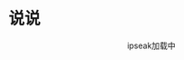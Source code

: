 # 说说

 
<div id="tip" style="text-align:center;">ipseak加载中</div>
<div id="ispeak"></div>
<link
  rel="stylesheet"
  href="https://cdn.staticfile.org/highlight.js/10.6.0/styles/atom-one-dark.min.css"
/>
<link
  rel="stylesheet"
  href="https://cdn.jsdelivr.net/npm/ispeak@4.4.0/style.css"
/>

<script src="https://cdn.staticfile.org/highlight.js/10.6.0/highlight.min.js"></script>
<script src="https://cdn.staticfile.org/marked/2.0.0/marked.min.js"></script>
<script src="https://cdn.jsdelivr.net/npm/ispeak@4.4.0/ispeak.umd.js"></script>
<!-- CSS -->
<link href="https://unpkg.com/artalk@2.4.3/dist/Artalk.css" rel="stylesheet">
<!-- JS -->
<script src="https://unpkg.com/artalk@2.4.3/dist/Artalk.js"></script>
<script>
  var head = document.getElementsByTagName('head')[0]
  var meta = document.createElement('meta')
  meta.name = 'referrer'
  meta.content = 'no-referrer'
  head.appendChild(meta)
  if (ispeak) {
    ispeak
      .init({
        el: '#ispeak',
        api: 'https://kkapi-open-psi.vercel.app/',
        author: '63ac6c02b2c15691e80ef38b',
        pageSize: 10,
        loading_img: 'https://bu.dusays.com/2021/03/04/d2d5e983e2961.gif',
        comment: function (speak) {
          // 4.4.0 之后在此回调函数中初始化评论
          const { _id, title, content } = speak
          const contentSub = content.substring(0, 30)
          new Artalk({
            el: '.ispeak-comment', // 默认情况下 ipseak 生成class为 ispeak-comment 的div
            pageKey: '/shuoshuo/?q=' + _id, // 手动传入当前speak的唯一id
            pageTitle: title || contentSub, // 手动传入当前speak的标题(由于content可能过长，因此截取前30个字符)
            server: 'https://comment.cattom.site:83',
            site: 'speak' // 你的站点名
          })
        }
      })
      .then(function () {
        console.log('ispeak 加载完成')
        document.getElementById('tip').style.display = 'none'
      })
  } else {
    document.getElementById('tip').innerHTML = 'ipseak依赖加载失败！'
  }
</script>

